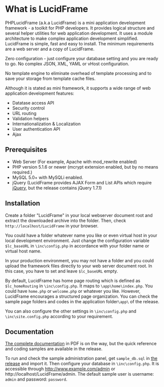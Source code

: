 What is LucidFrame
============
PHPLucidFrame (a.k.a LucidFrame) is a mini application development framework - a toolkit for PHP developers. It provides logical structure and several helper utilities for web application development.
It uses a module architecture to make complex application development simplified. LucidFrame is simple, fast and easy to install. The minimum requirements are a web server and a copy of LucidFrame.

Zero configuration - just configure your database setting and you are ready to go. No complex JSON, XML, YAML or vHost configuration.

No template engine to eliminate overhead of template processing and to save your storage from template cache files.

Although it is stated as mini framework, it supports a wide range of web application development features: 

- Datatase access API  
- Security control  
- URL routing  
- Validation helpers  
- Internationalization & Localization  
- User authentication API  
- Ajax  

Prerequisites
------
- Web Server (For example, Apache with mod_rewrite enabled)
- PHP version 5.1.6 or newer (mcrypt extension enabled, but by no means required.)
- MySQL 5.0+ with MySQLi enabled.
- jQuery (LucidFrame provides AJAX Form and List APIs which require [jQuery](http://jquery.com/), but the release contains jQuery 1.7.1)

Installation
------
Create a folder "LucidFrame" in your local webserver document root and extract the downloaded archive into the folder.
Then, check `http://localhost/LucidFrame` in your browser.

You could have a folder whatever name you like or even virtual host in your local development environment.
Just change the configuration variable `$lc_baseURL` in `\inc\config.php` in accordance with your folder name or virtual host name.

In your production environment, you may not have a folder and you could upload the framework files directly to your web server document root.
In this case, you have to set and leave `$lc_baseURL` empty.

By default, LucidFrame has home page routing which is defined as `$lc_homeRouting` in `\inc\config.php`. It maps to `\app\home\index.php`. You could have `home.php` or `welcome.php` or whatever you like. However, LucidFrame encourages a structured page organization. You can check the sample page folders and codes in the application folder`\app\` of the release.

You can also configure the other settings in `\inc\config.php` and `\inc\site.config.php` according to your requirement.

Documentation
------
[The complete documentation](http://goo.gl/p72Aqq) in PDF is on the way, but the quick reference and coding samples are available in the release.

To run and check the sample administration panel, get `sample_db.sql` in [the release](https://github.com/cithukyaw/LucidFrame/releases) and import it. Then configure your database in `\inc\config.php`. It is accessible through http://www.example.com/admin or http://localhost/LucidFrame/admin. The default sample user is username: `admin` and password: `password`.